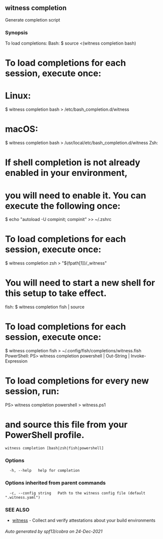 ## witness completion

Generate completion script

### Synopsis

To load completions:
Bash:
  $ source <(witness completion bash)
  # To load completions for each session, execute once:
  # Linux:
  $ witness completion bash > /etc/bash_completion.d/witness
  # macOS:
  $ witness completion bash > /usr/local/etc/bash_completion.d/witness
Zsh:
  # If shell completion is not already enabled in your environment,
  # you will need to enable it.  You can execute the following once:
  $ echo "autoload -U compinit; compinit" >> ~/.zshrc
  # To load completions for each session, execute once:
  $ witness completion zsh > "${fpath[1]}/_witness"
  # You will need to start a new shell for this setup to take effect.
fish:
  $ witness completion fish | source
  # To load completions for each session, execute once:
  $ witness completion fish > ~/.config/fish/completions/witness.fish
PowerShell:
  PS> witness completion powershell | Out-String | Invoke-Expression
  # To load completions for every new session, run:
  PS> witness completion powershell > witness.ps1
  # and source this file from your PowerShell profile.


```
witness completion [bash|zsh|fish|powershell]
```

### Options

```
  -h, --help   help for completion
```

### Options inherited from parent commands

```
  -c, --config string   Path to the witness config file (default ".witness.yaml")
```

### SEE ALSO

* [witness](witness.md)	 - Collect and verify attestations about your build environments

###### Auto generated by spf13/cobra on 24-Dec-2021
